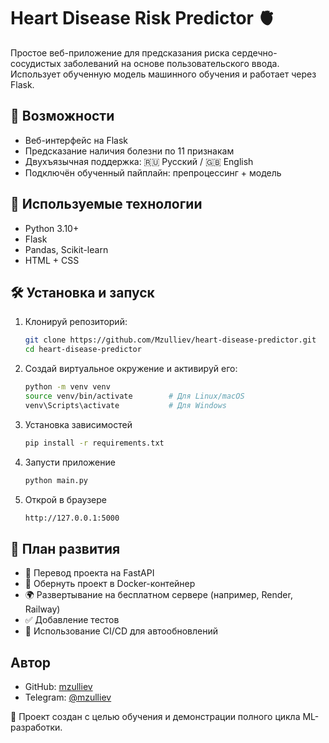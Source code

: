 # Heart Disease Risk Predictor 🫀

Простое веб-приложение для предсказания риска сердечно-сосудистых заболеваний на основе пользовательского ввода. Использует обученную модель машинного обучения и работает через Flask.

## 🚀 Возможности

- Веб-интерфейс на Flask
- Предсказание наличия болезни по 11 признакам
- Двухъязычная поддержка: 🇷🇺 Русский / 🇬🇧 English
- Подключён обученный пайплайн: препроцессинг + модель

## 🧠 Используемые технологии

- Python 3.10+
- Flask
- Pandas, Scikit-learn
- HTML + CSS


## 🛠️ Установка и запуск

1. Клонируй репозиторий:
    ```bash
   git clone https://github.com/Mzulliev/heart-disease-predictor.git
   cd heart-disease-predictor

2. Создай виртуальное окружение и активируй его:
    ``` bash
    python -m venv venv
    source venv/bin/activate        # Для Linux/macOS
    venv\Scripts\activate           # Для Windows
3. Установка зависимостей
    ```bash
    pip install -r requirements.txt
4. Запусти приложение
    ```bash
    python main.py
5. Открой в браузере
    ```bash
    http://127.0.0.1:5000

## 🌱 План развития
-	🔁 Перевод проекта на FastAPI
-	🐳 Обернуть проект в Docker-контейнер
-	🌍 Развертывание на бесплатном сервере (например, Render, Railway)
-	✅ Добавление тестов
-	🧪 Использование CI/CD для автообновлений

## Автор
- GitHub: [mzulliev](https://github.com/Mzulliev)
- Telegram: [@mzulliev](https://t.me/mzulliev)

📌 Проект создан с целью обучения и демонстрации полного цикла ML-разработки.